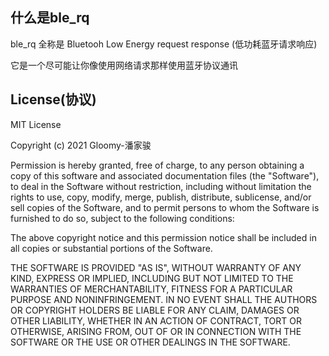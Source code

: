 ## 什么是ble_rq
ble_rq 全称是 Bluetooh Low Energy request response (低功耗蓝牙请求响应)

它是一个尽可能让你像使用网络请求那样使用蓝牙协议通讯
## License(协议)

MIT License

Copyright (c) 2021 Gloomy-潘家骏

Permission is hereby granted, free of charge, to any person obtaining a copy
of this software and associated documentation files (the "Software"), to deal
in the Software without restriction, including without limitation the rights
to use, copy, modify, merge, publish, distribute, sublicense, and/or sell
copies of the Software, and to permit persons to whom the Software is
furnished to do so, subject to the following conditions:

The above copyright notice and this permission notice shall be included in all
copies or substantial portions of the Software.

THE SOFTWARE IS PROVIDED "AS IS", WITHOUT WARRANTY OF ANY KIND, EXPRESS OR
IMPLIED, INCLUDING BUT NOT LIMITED TO THE WARRANTIES OF MERCHANTABILITY,
FITNESS FOR A PARTICULAR PURPOSE AND NONINFRINGEMENT. IN NO EVENT SHALL THE
AUTHORS OR COPYRIGHT HOLDERS BE LIABLE FOR ANY CLAIM, DAMAGES OR OTHER
LIABILITY, WHETHER IN AN ACTION OF CONTRACT, TORT OR OTHERWISE, ARISING FROM,
OUT OF OR IN CONNECTION WITH THE SOFTWARE OR THE USE OR OTHER DEALINGS IN THE
SOFTWARE.